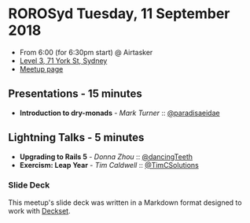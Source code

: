 # ROROSyd Tuesday, 11 September 2018

- From 6:00 (for 6:30pm start) @ Airtasker 
- [Level 3, 71 York St, Sydney](https://goo.gl/maps/dADqL1QY5Hp)
- [Meetup page](https://www.meetup.com/Ruby-On-Rails-Oceania-Sydney/events/rxmjspyxmbpb/)

## Presentations - 15 minutes

- **Introduction to dry-monads** - _Mark Turner_ :: [@paradisaeidae](https://twitter.com/paradisaeidae)

## Lightning Talks - 5 minutes

- **Upgrading to Rails 5** - _Donna Zhou_ :: [@dancingTeeth](https://twitter.com/dancingTeeth)
- **Exercism: Leap Year** - _Tim Caldwell_ :: [@TimCSolutions](https://twitter.com/TimCSolutions)

### Slide Deck

This meetup's slide deck was written in a Markdown format designed to work with
[Deckset](https://www.decksetapp.com/).

